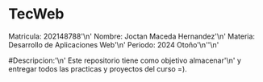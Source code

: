 # TecWeb
Matricula: 202148788'\n'
Nombre: Joctan Maceda Hernandez'\n'
Materia: Desarrollo de Aplicaciones Web'\n'
Periodo: 2024 Otoño'\n''\n'

#Descripcion:'\n'
Este repositorio tiene como objetivo almacenar'\n' 
y entregar todos las practicas y proyectos del curso =).

